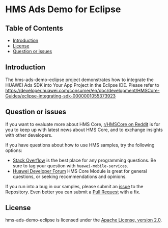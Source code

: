 # HMS Ads Demo for Eclipse

## Table of Contents

 * [Introduction](#introduction)
 * [License](#license)
 * [Question or issues](#question-or-issues)
 
## Introduction
The hms-ads-demo-eclipse project demonstrates how to integrate the HUAWEI Ads SDK into Your App Project in the Eclipse IDE.
Please refer to https://developer.huawei.com/consumer/en/doc/development/HMSCore-Guides/eclipse-integrating-sdk-0000001055373923

## Question or issues
If you want to evaluate more about HMS Core,
[r/HMSCore on Reddit](https://www.reddit.com/r/HuaweiDevelopers/) is for you to keep up with latest news about HMS Core, and to exchange insights with other developers.

If you have questions about how to use HMS samples, try the following options:
- [Stack Overflow](https://stackoverflow.com/questions/tagged/huawei-mobile-services) is the best place for any programming questions. Be sure to tag your question with 
`huawei-mobile-services`.
- [Huawei Developer Forum](https://forums.developer.huawei.com/forumPortal/en/home?fid=0101187876626530001) HMS Core Module is great for general questions, or seeking recommendations and opinions.

If you run into a bug in our samples, please submit an [issue](https://github.com/HMS-Core/hms-ads-demo-eclipse/issues) to the Repository. Even better you can submit a [Pull Request](https://github.com/HMS-Core/hms-ads-demo-eclipse/pulls) with a fix.

##  License
hms-ads-demo-eclipse is licensed under the [Apache License, version 2.0](http://www.apache.org/licenses/LICENSE-2.0).
